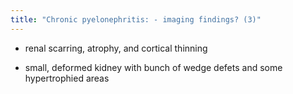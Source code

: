 ```yaml
---
title: "Chronic pyelonephritis: - imaging findings? (3)"
---
```

- renal scarring, atrophy, and cortical thinning

- small, deformed kidney with bunch of wedge defets and some hypertrophied areas


